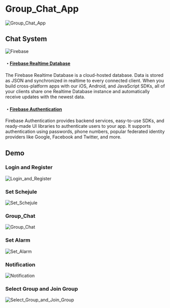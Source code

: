 # Group_Chat_App

![Group_Chat_App](https://user-images.githubusercontent.com/44014471/119267975-d0585e80-bc2b-11eb-8876-9ebef4db4988.png)

## Chat System

![Firebase](https://user-images.githubusercontent.com/44014471/119268140-891e9d80-bc2c-11eb-90e8-ff095503d9e0.png)

#### ・[Firebase Realtime Database](https://firebase.google.com/docs/database)

The Firebase Realtime Database is a cloud-hosted database. Data is stored as JSON and synchronized in realtime to every connected client. When you build cross-platform apps with our iOS, Android, and JavaScript SDKs, all of your clients share one Realtime Database instance and automatically receive updates with the newest data.

#### ・[Firebase Authentication](https://firebase.google.com/docs/auth)

Firebase Authentication provides backend services, easy-to-use SDKs, and ready-made UI libraries to authenticate users to your app. It supports authentication using passwords, phone numbers, popular federated identity providers like Google, Facebook and Twitter, and more.

## Demo

### Login and Register

![Login_and_Register](https://user-images.githubusercontent.com/44014471/119267115-4f4b9800-bc28-11eb-9b1b-69f0272e7f04.gif)

### Set Schejule

![Set_Schejule](https://user-images.githubusercontent.com/44014471/119267173-6a1e0c80-bc28-11eb-9e4a-8ab38efafe78.gif)

### Group_Chat

![Group_Chat](https://user-images.githubusercontent.com/44014471/119267206-7dc97300-bc28-11eb-8196-bee19d632aa5.gif)

### Set Alarm

![Set_Alarm](https://user-images.githubusercontent.com/44014471/119267228-9174d980-bc28-11eb-9067-64dac1101732.gif)

### Notification

![Notification](https://user-images.githubusercontent.com/44014471/119267239-9a65ab00-bc28-11eb-855d-d0abcc13f8b2.gif)

### Select Group and Join Group

![Select_Group_and_Join_Group](https://user-images.githubusercontent.com/44014471/119267426-7eaed480-bc29-11eb-8a1c-a00bab1a2013.jpg)
